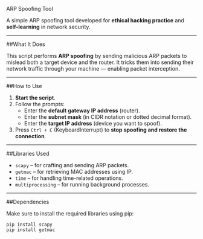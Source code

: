 ARP Spoofing Tool

A simple ARP spoofing tool developed for **ethical hacking practice** and **self-learning** in network security.

---

##What It Does

This script performs **ARP spoofing** by sending malicious ARP packets to mislead both a target device and the router. It tricks them into sending their network traffic through your machine — enabling packet interception.

---

##How to Use

1. **Start the script**.
2. Follow the prompts:
   - Enter the **default gateway IP address** (router).
   - Enter the **subnet mask** (in CIDR notation or dotted decimal format).
   - Enter the **target IP address** (device you want to spoof).
3. Press `Ctrl + C` (KeyboardInterrupt) to **stop spoofing and restore the connection**.

---

##Libraries Used

- `scapy` – for crafting and sending ARP packets.
- `getmac` – for retrieving MAC addresses using IP.
- `time` – for handling time-related operations.
- `multiprocessing` – for running background processes.

---

##Dependencies

Make sure to install the required libraries using pip:

```
pip install scapy
pip install getmac
```
